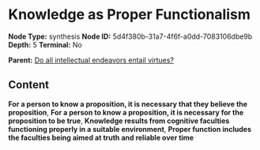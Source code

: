 # Knowledge as Proper Functionalism

**Node Type:** synthesis
**Node ID:** 5d4f380b-31a7-4f6f-a0dd-7083106dbe9b
**Depth:** 5
**Terminal:** No

**Parent:** [Do all intellectual endeavors entail virtues?](do-all-intellectual-endeavors-entail-virtues-antithesis-0df19135-3fd7-4e18-b324-fff303f95845.md)

## Content

**For a person to know a proposition, it is necessary that they believe the proposition**, **For a person to know a proposition, it is necessary for the proposition to be true**, **Knowledge results from cognitive faculties functioning properly in a suitable environment**, **Proper function includes the faculties being aimed at truth and reliable over time**
